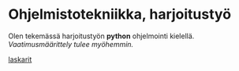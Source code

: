 # Ohjelmistotekniikka, harjoitustyö

Olen tekemässä harjoitustyön **python** ohjelmointi kielellä. *Vaatimusmäärittely tulee myöhemmin.*

[laskarit](laskarit/)
